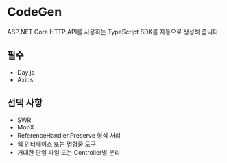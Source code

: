 # CodeGen

ASP.NET Core HTTP API를 사용하는 TypeScript SDK를 자동으로 생성해 줍니다.

## 필수

* Day.js
* Axios

## 선택 사항

* SWR
* MobX
* ReferenceHandler.Preserve 형식 처리
* 웹 인터페이스 또는 명령줄 도구
* 거대한 단일 파일 또는 Controller별 분리
